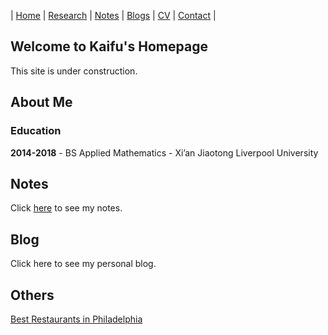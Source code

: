| [Home](https://kaifu96.github.io) | [Research]() | [Notes](https://kaifu96.github.io/Notes/) | [Blogs]() | [CV]() | [Contact]() |

## Welcome to Kaifu's Homepage

This site is under construction.

## About Me

### Education

**2014-2018** - BS Applied Mathematics - Xi’an Jiaotong Liverpool University

## Notes

Click [here](https://kaifu96.github.io/Notes/) to see my notes.

## Blog

Click here to see my personal blog.

## Others

[Best Restaurants in Philadelphia](https://www.yelp.com)
